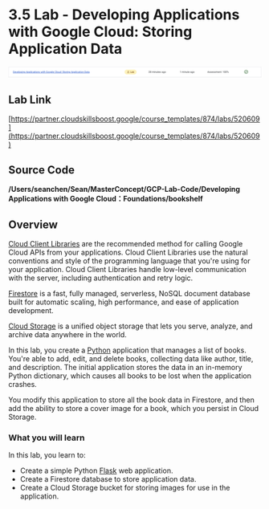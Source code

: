 # 3.5 Lab - Developing Applications with Google Cloud: Storing Application Data

![gh](https://raw.githubusercontent.com/SeanChenR/img_gif/main/myimage/1741704448000tbfyvi.png)
## Lab Link

[https://partner.cloudskillsboost.google/course_templates/874/labs/520609](https://partner.cloudskillsboost.google/course_templates/874/labs/520609)
## Source Code

**/Users/seanchen/Sean/MasterConcept/GCP-Lab-Code/Developing Applications with Google Cloud：Foundations/bookshelf**
## Overview

[Cloud Client Libraries](https://cloud.google.com/apis/docs/client-libraries-explained) are the recommended method for calling Google Cloud APIs from your applications. Cloud Client Libraries use the natural conventions and style of the programming language that you're using for your application. Cloud Client Libraries handle low-level communication with the server, including authentication and retry logic.

[Firestore](https://cloud.google.com/firestore/docs/) is a fast, fully managed, serverless, NoSQL document database built for automatic scaling, high performance, and ease of application development.

[Cloud Storage](https://cloud.google.com/storage/docs/) is a unified object storage that lets you serve, analyze, and archive data anywhere in the world.

In this lab, you create a [Python](https://www.python.org/) application that manages a list of books. You're able to add, edit, and delete books, collecting data like author, title, and description. The initial application stores the data in an in-memory Python dictionary, which causes all books to be lost when the application crashes.

You modify this application to store all the book data in Firestore, and then add the ability to store a cover image for a book, which you persist in Cloud Storage.

### What you will learn

In this lab, you learn to:

- Create a simple Python [Flask](https://flask.palletsprojects.com/) web application.
- Create a Firestore database to store application data.
- Create a Cloud Storage bucket for storing images for use in the application.
